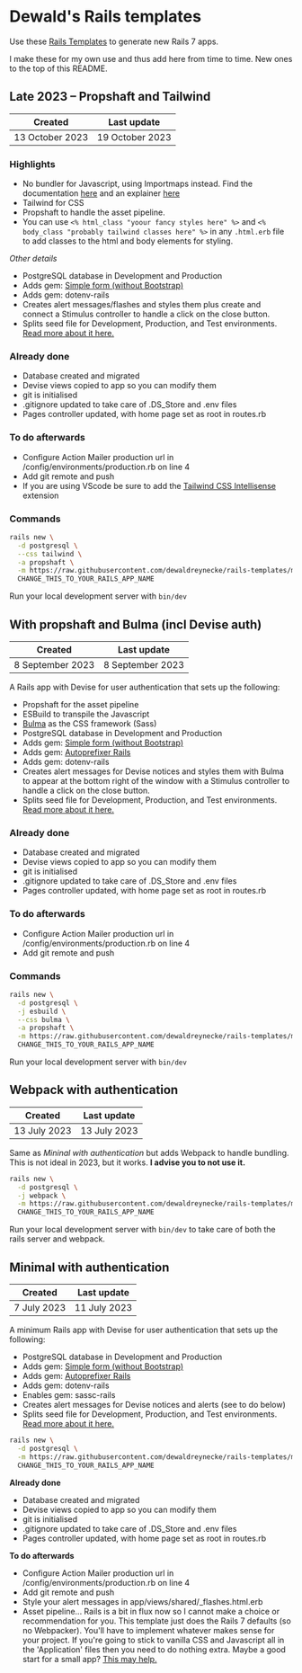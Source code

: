 # Dewald's Rails templates

Use these [Rails Templates](http://guides.rubyonrails.org/rails_application_templates.html)
to generate new Rails 7 apps.

I make these for my own use and thus add here from time to time. New ones to the top of this README.

## Late 2023 – Propshaft and Tailwind

| Created | Last update |
| -- | -- |
| 13 October 2023 | 19 October 2023 |

### Highlights
- No bundler for Javascript, using Importmaps instead. Find the documentation [here](https://guides.rubyonrails.org/working_with_javascript_in_rails.html) and an explainer [here](https://blog.appsignal.com/2022/03/02/import-maps-under-the-hood-in-rails-7.html)
- Tailwind for CSS
- Propshaft to handle the asset pipeline.
- You can use `<% html_class "yoour fancy styles here" %>` and `<% body_class "probably tailwind classes here" %>` in any `.html.erb` file to add classes to the html and body elements for styling.

_Other details_
- PostgreSQL database in Development and Production
- Adds gem: [Simple form (without Bootstrap)](https://github.com/heartcombo/simple_form)
- Adds gem: dotenv-rails
- Creates alert messages/flashes and styles them plus create and connect a Stimulus controller to handle a click on the close button.
- Splits seed file for Development, Production, and Test environments. [Read more about it here.](https://blog.dewaldreynecke.net/entries/rails-seed-by-enviroment)

### Already done
- Database created and migrated
- Devise views copied to app so you can modify them
- git is initialised
- .gitignore updated to take care of .DS_Store and .env files
- Pages controller updated, with home page set as root in routes.rb

### To do afterwards
- Configure Action Mailer production url in /config/environments/production.rb on line 4
- Add git remote and push
- If you are using VScode be sure to add the [Tailwind CSS Intellisense](https://marketplace.visualstudio.com/items?itemName=bradlc.vscode-tailwindcss) extension

### Commands

```bash
rails new \
  -d postgresql \
  --css tailwind \
  -a propshaft \
  -m https://raw.githubusercontent.com/dewaldreynecke/rails-templates/main/tailwind.rb \
  CHANGE_THIS_TO_YOUR_RAILS_APP_NAME
```
Run your local development server with
```bin/dev```

## With propshaft and Bulma (incl Devise auth)

| Created | Last update |
| -- | -- |
| 8 September 2023 | 8 September 2023 |

A Rails app with Devise for user authentication that sets up the following:
- Propshaft for the asset pipeline
- ESBuild to transpile the Javascript
- [Bulma](https://bulma.io) as the CSS framework (Sass)
- PostgreSQL database in Development and Production
- Adds gem: [Simple form (without Bootstrap)](https://github.com/heartcombo/simple_form)
- Adds gem: [Autoprefixer Rails](https://github.com/ai/autoprefixer-rails)
- Adds gem: dotenv-rails
- Creates alert messages for Devise notices and styles them with Bulma to appear
at the bottom right of the window with a Stimulus controller to handle a click
on the close button.
- Splits seed file for Development, Production, and Test environments. [Read more about it here.](https://blog.dewaldreynecke.net/entries/rails-seed-by-enviroment)

### Already done
- Database created and migrated
- Devise views copied to app so you can modify them
- git is initialised
- .gitignore updated to take care of .DS_Store and .env files
- Pages controller updated, with home page set as root in routes.rb

### To do afterwards
- Configure Action Mailer production url in /config/environments/production.rb on line 4
- Add git remote and push

### Commands

```bash
rails new \
  -d postgresql \
  -j esbuild \
  --css bulma \
  -a propshaft \
  -m https://raw.githubusercontent.com/dewaldreynecke/rails-templates/main/propshaft.rb \
  CHANGE_THIS_TO_YOUR_RAILS_APP_NAME
```
Run your local development server with
```bin/dev```

## Webpack with authentication

| Created | Last update |
| -- | -- |
| 13 July 2023 | 13 July 2023 |

Same as _Mininal with authentication_ but adds Webpack to handle bundling.
This is not ideal in 2023, but it works. **I advise you to not use it.**

```bash
rails new \
  -d postgresql \
  -j webpack \
  -m https://raw.githubusercontent.com/dewaldreynecke/rails-templates/main/auth.rb \
  CHANGE_THIS_TO_YOUR_RAILS_APP_NAME
```
Run your local development server with
```bin/dev```
to take care of both the rails server and webpack.

## Minimal with authentication

| Created | Last update |
| -- | -- |
| 7 July 2023 | 11 July 2023 |

A minimum Rails app with Devise for user authentication that sets up the following:
- PostgreSQL database in Development and Production
- Adds gem: [Simple form (without Bootstrap)](https://github.com/heartcombo/simple_form)
- Adds gem: [Autoprefixer Rails](https://github.com/ai/autoprefixer-rails)
- Adds gem: dotenv-rails
- Enables gem: sassc-rails
- Creates alert messages for Devise notices and alerts (see to do below)
- Splits seed file for Development, Production, and Test environments. [Read more about it here.](https://blog.dewaldreynecke.net/entries/rails-seed-by-enviroment)

```bash
rails new \
  -d postgresql \
  -m https://raw.githubusercontent.com/dewaldreynecke/rails-templates/main/auth.rb \
  CHANGE_THIS_TO_YOUR_RAILS_APP_NAME
```

**Already done**
- Database created and migrated
- Devise views copied to app so you can modify them
- git is initialised
- .gitignore updated to take care of .DS_Store and .env files
- Pages controller updated, with home page set as root in routes.rb

**To do afterwards**
- Configure Action Mailer production url in /config/environments/production.rb on line 4
- Add git remote and push
- Style your alert messages in app/views/shared/_flashes.html.erb
- Asset pipeline... Rails is a bit in flux now so I cannot make a choice or recommendation for you. This template just does the Rails 7 defaults (so no Webpacker). You'll have to implement whatever makes sense for your project. If you're going to stick to vanilla CSS and Javascript all in the 'Application' files then you need to do nothing extra. Maybe a good start for a small app? [This may help.](https://discuss.rubyonrails.org/t/guide-to-rails-7-and-the-asset-pipeline/80851)
